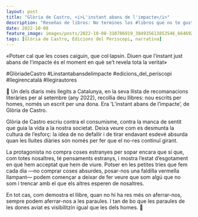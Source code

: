 ```yaml
---
layout: post
title: "Glòria de Castro, <i>L'instant abans de l'impacte</i>"
description: "Reseñas de libros: No termines los #libros que no te gustan. I els #llibres que t'agraden llegeix-los tants cops com calgui."
date: 2022-10-08
feature_image: images/posts/2022-10-08-310786919_384935613853546_6646920827135108332_n_17842601717868145.webp
tags: [Glòria de Castro, Edicions del Periscopi, narrativa]
---
```


«Potser cal que les coses caiguin, que col·lapsin. Diuen que l’instant just abans de l’impacte és el moment en què se’t revela tota la veritat»
<!--more-->

#GlòriadeCastro #Linstantabansdelimpacte #edicions_del_periscopi #llegirencatalà #llegirautores

🧩 Un dels diaris més llegits a Catalunya, en la seva llista de recomanacions literàries per al setembre (any 2022), recollia deu llibres: nou escrits per homes, només un escrit per una dona. Era ‘L’instant abans de l’impacte’, de Glòria de Castro.

Glòria de Castro escriu contra el consumisme, contra la manca de sentit que guia la vida a la nostra societat. Deixa veure com es desmunta la cultura de l’esforç: la idea de no defallir i de tirar endavant esdevé absurda quan les lluites diàries són només per fer que el no-res continuï girant. 

La protagonista no compra coses estranyes per sopar encara que sí que, com totes nosaltres, té pensaments estranys, i mostra l’estat d’esgotament en què hem acceptat que hem de viure. Potser en les petites tries que fem cada dia —no comprar coses absurdes, posar-nos una faldilla vermella llampant—  podem començar a deixar de fer veure que som algú que no som i trencar amb el que els altres esperen de nosaltres. 

En tot cas, com demostra el llibre, quan no hi ha res més on aferrar-nos, sempre podem aferrar-nos a les paraules. I tan de bo que les paraules de les dones aviat es visibilitzin igual que les dels homes. 🧩
